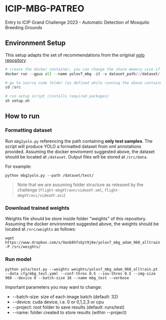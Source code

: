 # ICIP-MBG-PATREO
Entry to ICIP Grand Challenge 2023 - Automatic Detection of Mosquito Breeding Grounds

## Environment Setup
This setup adapts the set of recommendations from the original [yolo repository](https://github.com/WongKinYiu/yolov7)

```python
# create the docker container, you can change the share memory size if you have more.
docker run --gpus all --name yolov7_mbg -it -v dataset_path/:/dataset/ -v code_path/:/src --shm-size=2g nvcr.io/nvidia/pytorch:21.08-py3

# go to source code folder (as defined while running the above container)
cd /src

# run setup script (installs required packages)
sh setup.sh
```

## How to run

### Formatting dataset
Run ```mbg2yolo.py``` referencing the path containing **only test samples**. The script will produce YOLO a formatted dataset from xml annotations provided. Assuming the docker enviroment suggested above, the dataset should be located at ```/dataset```. Output files will be stored at ```/src/data```.   

For example:
```
python mbg2yolo.py --path /dataset/test/
````

> Note that we are assuming folder structure as released by the challenge (```flight-mbgXY/ann/videoXY.xml```, ```flight-mbgXY/avi/videoXY.avi```) 

### Download trained weights

Weights file should be store inside folder "weights" of this repository. Assuming the docker environment suggested above, the weights should be located at ```/src/weights``` as follows: 
```
wget https://www.dropbox.com/s/9anb8hfsbyt9j6e/yolov7_mbg_adam_960_alltrain.pt -P /src/weights/
```

### Run model

```
python yolo/test.py --weights weights/yolov7_mbg_adam_960_alltrain.pt --data cfg/mbg_test.yaml --conf-thres 0.5 --iou-thres 0.5 --img-size 960 --device 0 --batch-size 16 --name mbg_test --verbose
```

Important parameters you may want to change: 
- --batch-size: size of each image batch (default: 32)
- --device: cuda device, i.e. 0 or 0,1,2,3 or cpu
- --project: root folder to save results (default: runs/test)
- --name: folder created to store results (within --project)

